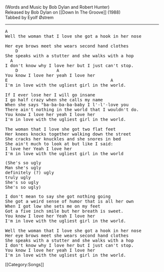 (Words and Music by Bob Dylan and Robert Hunter)<br>
Released by Bob Dylan on [[Down In The Groove]] (1988)<br>
Tabbed by Eyolf Østrem

----
<pre class="verse">
A
Well the woman that I love she got a hook in her nose

Her eye brows meet she wears second hand clothes
    D
She speaks with a stutter and she walks with a hop
  A
I don't know why I love her but I just can't stop.
    D               A
You know I love her yeah I love her
E                                        A
I'm in love with the ugliest girl in the world.

If I ever lose her I will go insane
I go half crazy when she calls my name
When she says "ba-ba-ba-ba-baby I l'-l'-love you
There ain't nothing in the world that I wouldn't do.
You know I love her yeah I love her
I'm in love with the ugliest girl in the world.

The woman that I love she got two flat feet
Her knees knocks together walking down the street
She cracks her knuckles and she snores in bed
She ain't much to look at but like I said:
I love her Yeah I love her
I'm in love with the ugliest girl in the world
</pre>

<pre class="bridge">
(She's so ugly
Man she's ugly
definitely (?) ugly
truly ugly
She's so ugly
She's so ugly)
</pre>

<pre class="verse">
I don't mean to say she got nothing going
She got a weird sense of humor that is all her own
When I got low she sets me on my feet
Got a five inch smile but her breath is sweet.
You know I love her Yeah I love her
I'm in love with the ugliest girl in the world.

Well the woman that I love she got a hook in her nose
Her eye brows meet she wears second hand clothes
She speaks with a stutter and she walks with a hop
I don't know why I love her but I just can't stop.
You know I love her yeah I love her
I'm in love with the ugliest girl in the world.
</pre>

[[Category:Songs]]